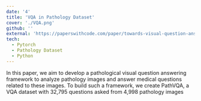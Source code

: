 ```yaml
---
date: '4'
title: 'VQA in Pathology Dataset'
cover: './VQA.png'
github: ''
external: 'https://paperswithcode.com/paper/towards-visual-question-answering-on'
tech:
  - Pytorch
  - Pathology Dataset
  - Python
---
```


In this paper, we aim to develop a pathological visual question answering framework to analyze pathology images and answer medical questions related to these images. 
To build such a framework, we create PathVQA, a VQA dataset with 32,795 questions asked from 4,998 pathology images

